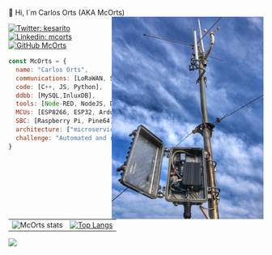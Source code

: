 👋 Hi, I´m Carlos Orts (AKA McOrts)
<img src="https://github.com/McOrts/LoRa_gateway/blob/master/RAK831/McOrts_TTN_gateway_RAK831_p2.jpg" width="300" align="right" />

[![Twitter: kesarito](https://img.shields.io/twitter/follow/mcorts?style=social)](https://twitter.com/mcorts)
[![Linkedin: mcorts](https://img.shields.io/badge/-mcorts-blue?style=flat-square&logo=Linkedin&logoColor=white&link=https://www.linkedin.com/in/mcorts/)](https://www.linkedin.com/in/mcorts/)
[![GitHub McOrts](https://img.shields.io/github/followers/mcorts?label=follow&style=social)](https://github.com/McOrts)

```javascript
const McOrts = {
  name: "Carlos Orts",
  communications: [LoRaWAN, SigFox, NBIot, SATCOM, MQTT],
  code: [C++, JS, Python],
  ddbb: [MySQL,InluxDB],
  tools: [Node-RED, NodeJS, Docker, Grafana],
  MCUs: [ESP8266, ESP32, Arduino UNO/Nano, BBC Microbit, Heltec, TTGO],
  SBC: [Raspberry Pi, Pine64],
  architecture: ["microservices", "DRY", "programming motherfu***r"],
  challenge: "Automated and robotic satellite ground station"
}
```

| | |
|----------|:-------------:|
| ![McOrts stats](https://github-readme-stats.vercel.app/api?username=mcorts&theme=material-palenight&count_private=true&show_icons=true) |  [![Top Langs](https://github-readme-stats.vercel.app/api/top-langs/?username=mcorts&layout=compact&theme=material-palenight)](https://github.com/mcorts) |

![](https://komarev.com/ghpvc/?username=mcorts)
